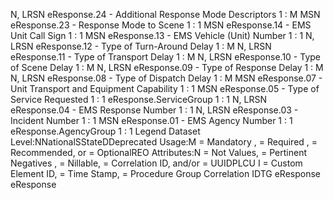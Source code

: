 

N, LRSN
eResponse.24 - Additional Response Mode Descriptors
1 : M
MSN
eResponse.23 - Response Mode to Scene
1 : 1
MSN
eResponse.14 - EMS Unit Call Sign
1 : 1
MSN
eResponse.13 - EMS Vehicle (Unit) Number
1 : 1
N, LRSN
eResponse.12 - Type of Turn-Around Delay
1 : M
N, LRSN
eResponse.11 - Type of Transport Delay
1 : M
N, LRSN
eResponse.10 - Type of Scene Delay
1 : M
N, LRSN
eResponse.09 - Type of Response Delay
1 : M
N, LRSN
eResponse.08 - Type of Dispatch Delay
1 : M
MSN
eResponse.07 - Unit Transport and Equipment Capability
1 : 1
MSN
eResponse.05 - Type of Service Requested
1 : 1
eResponse.ServiceGroup
1 : 1
N, LRSN
eResponse.04 - EMS Response Number
1 : 1
N, LRSN
eResponse.03 - Incident Number
1 : 1
MSN
eResponse.01 - EMS Agency Number
1 : 1
eResponse.AgencyGroup
1 : 1
Legend
Dataset Level:NNationalSStateDDeprecated
Usage:M = Mandatory ,  = Required ,  = Recommended, or  = OptionalREO
Attributes:N = Not Values,  = Pertinent Negatives ,  = Nillable,  = Correlation ID, and/or  = UUIDPLCU
I = Custom Element ID,  = Time Stamp,  = Procedure Group Correlation IDTG
eResponse
eResponse